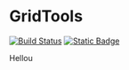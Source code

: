 # GridTools

[![Build Status](https://github.com/jeffzwe/GridTools.jl/actions/workflows/CI.yml/badge.svg?branch=main)](https://github.com/jeffzwe/GridTools.jl/actions/workflows/CI.yml?query=branch%3Amain) [![Static Badge](https://img.shields.io/badge/docs-stable-blue.svg)](https://jeffzwe.github.io/GridTools.jl/dev)

Hellou